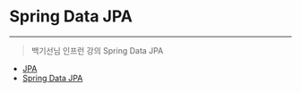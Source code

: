 # Spring Data JPA
---

> 백기선님 인프런 강의 Spring Data JPA

- [JPA](./JPA)
- [Spring Data JPA](./SpringDataJPA)